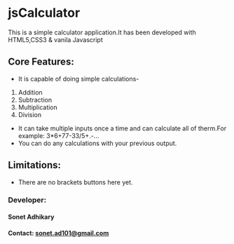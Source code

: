 # jsCalculator

This is a simple calculator application.It has been developed with HTML5,CSS3 &amp; vanila Javascript

## Core Features:

- It is capable of doing simple calculations-

1. Addition
2. Subtraction
3. Multiplication
4. Division

- It can take multiple inputs once a time and can calculate all of therm.For example: 3\*6+77-33/5+.-...
- You can do any calculations with your previous output.

## Limitations:

- There are no brackets buttons here yet.

### Developer:

#### Sonet Adhikary

#### Contact: sonet.ad101@gmail.com
